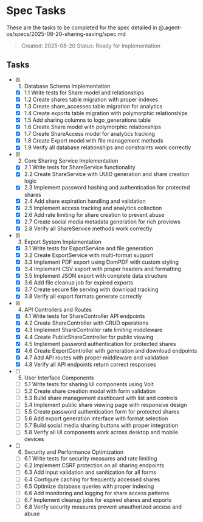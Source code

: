 # Spec Tasks

These are the tasks to be completed for the spec detailed in @.agent-os/specs/2025-08-20-sharing-saving/spec.md

> Created: 2025-08-20
> Status: Ready for Implementation

## Tasks

- [x] 1. Database Schema Implementation
  - [x] 1.1 Write tests for Share model and relationships
  - [x] 1.2 Create shares table migration with proper indexes
  - [x] 1.3 Create share_accesses table migration for analytics
  - [x] 1.4 Create exports table migration with polymorphic relationships
  - [x] 1.5 Add sharing columns to logo_generations table
  - [x] 1.6 Create Share model with polymorphic relationships
  - [x] 1.7 Create ShareAccess model for analytics tracking
  - [x] 1.8 Create Export model with file management methods
  - [x] 1.9 Verify all database relationships and constraints work correctly

- [x] 2. Core Sharing Service Implementation
  - [x] 2.1 Write tests for ShareService functionality
  - [x] 2.2 Create ShareService with UUID generation and share creation logic
  - [x] 2.3 Implement password hashing and authentication for protected shares
  - [x] 2.4 Add share expiration handling and validation
  - [x] 2.5 Implement access tracking and analytics collection
  - [x] 2.6 Add rate limiting for share creation to prevent abuse
  - [x] 2.7 Create social media metadata generation for rich previews
  - [x] 2.8 Verify all ShareService methods work correctly

- [x] 3. Export System Implementation
  - [x] 3.1 Write tests for ExportService and file generation
  - [x] 3.2 Create ExportService with multi-format support
  - [x] 3.3 Implement PDF export using DomPDF with custom styling
  - [x] 3.4 Implement CSV export with proper headers and formatting
  - [x] 3.5 Implement JSON export with complete data structure
  - [x] 3.6 Add file cleanup job for expired exports
  - [x] 3.7 Create secure file serving with download tracking
  - [x] 3.8 Verify all export formats generate correctly

- [x] 4. API Controllers and Routes
  - [x] 4.1 Write tests for ShareController API endpoints
  - [x] 4.2 Create ShareController with CRUD operations
  - [x] 4.3 Implement ShareController rate limiting middleware
  - [x] 4.4 Create PublicShareController for public viewing
  - [x] 4.5 Implement password authentication for protected shares
  - [x] 4.6 Create ExportController with generation and download endpoints
  - [x] 4.7 Add API routes with proper middleware and validation
  - [x] 4.8 Verify all API endpoints return correct responses

- [ ] 5. User Interface Components
  - [ ] 5.1 Write tests for sharing UI components using Volt
  - [ ] 5.2 Create share creation modal with form validation
  - [ ] 5.3 Build share management dashboard with list and controls
  - [ ] 5.4 Implement public share viewing page with responsive design
  - [ ] 5.5 Create password authentication form for protected shares
  - [ ] 5.6 Add export generation interface with format selection
  - [ ] 5.7 Build social media sharing buttons with proper integration
  - [ ] 5.8 Verify all UI components work across desktop and mobile devices

- [ ] 6. Security and Performance Optimization
  - [ ] 6.1 Write tests for security measures and rate limiting
  - [ ] 6.2 Implement CSRF protection on all sharing endpoints
  - [ ] 6.3 Add input validation and sanitization for all forms
  - [ ] 6.4 Configure caching for frequently accessed shares
  - [ ] 6.5 Optimize database queries with proper indexing
  - [ ] 6.6 Add monitoring and logging for share access patterns
  - [ ] 6.7 Implement cleanup jobs for expired shares and exports
  - [ ] 6.8 Verify security measures prevent unauthorized access and abuse
